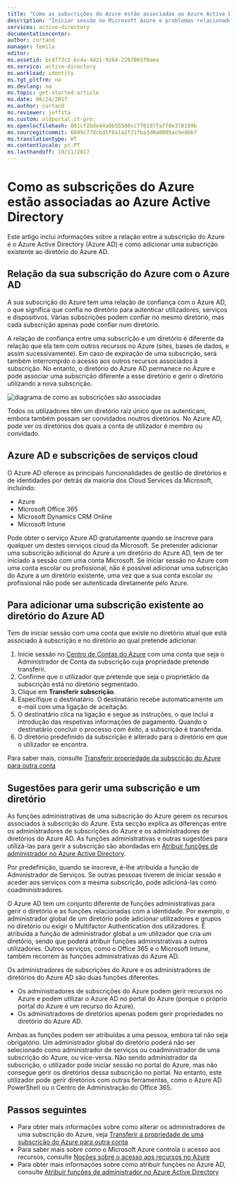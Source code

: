 ```yaml
---
title: "Como as subscrições do Azure estão associadas ao Azure Active Directory | Microsoft Docs"
description: "Iniciar sessão no Microsoft Azure e problemas relacionados, como a relação entre a subscrição do Azure e o Azure Active Directory."
services: active-directory
documentationcenter: 
author: curtand
manager: femila
editor: 
ms.assetid: bc4773c2-bc4a-4d21-9264-2267065f0aea
ms.service: active-directory
ms.workload: identity
ms.tgt_pltfrm: na
ms.devlang: na
ms.topic: get-started-article
ms.date: 08/24/2017
ms.author: curtand
ms.reviewer: jeffsta
ms.custom: oldportal;it-pro;
ms.openlocfilehash: 081cf2bde44a0b55508cc7f0197fa7f8e378189b
ms.sourcegitcommit: 6699c77dcbd5f8a1a2f21fba3d0a0005ac9ed6b7
ms.translationtype: HT
ms.contentlocale: pt-PT
ms.lasthandoff: 10/11/2017
---
```

# <a name="how-azure-subscriptions-are-associated-with-azure-active-directory"></a>Como as subscrições do Azure estão associadas ao Azure Active Directory
Este artigo inclui informações sobre a relação entre a subscrição do Azure e o Azure Active Directory (Azure AD) e como adicionar uma subscrição existente ao diretório do Azure AD.

## <a name="your-azure-subscriptions-relationship-to-azure-ad"></a>Relação da sua subscrição do Azure com o Azure AD
A sua subscrição do Azure tem uma relação de confiança com o Azure AD, o que significa que confia no diretório para autenticar utilizadores, serviços e dispositivos. Várias subscrições podem confiar no mesmo diretório, mas cada subscrição apenas pode confiar num diretório. 

A relação de confiança entre uma subscrição e um diretório é diferente da relação que ela tem com outros recursos no Azure (sites, bases de dados, e assim sucessivamente). Em caso de expiração de uma subscrição, será também interrompido o acesso aos outros recursos associados à subscrição. No entanto, o diretório do Azure AD permanece no Azure e pode associar uma subscrição diferente a esse diretório e gerir o diretório utilizando a nova subscrição.

![diagrama de como as subscrições são associadas](./media/active-directory-how-subscriptions-associated-directory/WAAD_OrgAccountSubscription.png)

Todos os utilizadores têm um diretório raiz único que os autenticam, embora também possam ser convidados noutros diretórios. No Azure AD, pode ver os diretórios dos quais a conta de utilizador é membro ou convidado.

## <a name="azure-ad-and-cloud-service-subscriptions"></a>Azure AD e subscrições de serviços cloud
O Azure AD oferece as principais funcionalidades de gestão de diretórios e de identidades por detrás da maioria dos Cloud Services da Microsoft, incluindo:

* Azure
* Microsoft Office 365
* Microsoft Dynamics CRM Online
* Microsoft Intune

Pode obter o serviço Azure AD gratuitamente quando se inscreve para qualquer um destes serviços cloud da Microsoft. Se pretender adicionar uma subscrição adicional do Azure a um diretório do Azure AD, tem de ter iniciado a sessão com uma conta Microsoft. Se iniciar sessão no Azure com uma conta escolar ou profissional, não é possível adicionar uma subscrição do Azure a um diretório existente, uma vez que a sua conta escolar ou profissional não pode ser autenticada diretamente pelo Azure. 

## <a name="to-add-an-existing-subscription-to-your-azure-ad-directory"></a>Para adicionar uma subscrição existente ao diretório do Azure AD
Tem de iniciar sessão com uma conta que existe no diretório atual que está associado à subscrição e no diretório ao qual pretende adicionar. 

1. Inicie sessão no [Centro de Contas do Azure](https://account.azure.com/Subscriptions) com uma conta que seja o Administrador de Conta da subscrição cuja propriedade pretende transferir.
2. Confirme que o utilizador que pretende que seja o proprietário da subscrição está no diretório segmentado.
3. Clique em **Transferir subscrição**.
4. Especifique o destinatário. O destinatário recebe automaticamente um e-mail com uma ligação de aceitação.
5. O destinatário clica na ligação e segue as instruções, o que inclui a introdução das respetivas informações de pagamento. Quando o destinatário concluir o processo com êxito, a subscrição é transferida. 
6. O diretório predefinido da subscrição é alterado para o diretório em que o utilizador se encontra.

Para saber mais, consulte [Transferir propriedade da subscrição do Azure para outra conta](../billing/billing-subscription-transfer.md)

## <a name="suggestions-to-manage-both-a-subscription-and-a-directory"></a>Sugestões para gerir uma subscrição e um diretório
As funções administrativas de uma subscrição do Azure gerem os recursos associados à subscrição do Azure. Esta secção explica as diferenças entre os administradores de subscrições do Azure e os administradores de diretórios do Azure AD. As funções administrativas e outras sugestões para utilizá-las para gerir a subscrição são abordadas em [Atribuir funções de administrador no Azure Active Directory](active-directory-assign-admin-roles.md).

Por predefinição, quando se inscreve, é-lhe atribuída a função de Administrador de Serviços. Se outras pessoas tiverem de iniciar sessão e aceder aos serviços com a mesma subscrição, pode adicioná-las como coadministradores. 

O Azure AD tem um conjunto diferente de funções administrativas para gerir o diretório e as funções relacionadas com a identidade. Por exemplo, o administrador global de um diretório pode adicionar utilizadores e grupos no diretório ou exigir o Multifactor Authentication dos utilizadores. É atribuída a função de administrador global a um utilizador que cria um diretório, sendo que poderá atribuir funções administrativas a outros utilizadores. Outros serviços, como o Office 365 e o Microsoft Intune, também recorrem às funções administrativas do Azure AD. 

Os administradores de subscrições do Azure e os administradores de diretórios do Azure AD são duas funções diferentes. 
* Os administradores de subscrições do Azure podem gerir recursos no Azure e podem utilizar o Azure AD no portal do Azure (porque o próprio portal do Azure é um recurso do Azure). 
* Os administradores de diretórios apenas podem gerir propriedades no diretório do Azure AD.

Ambas as funções podem ser atribuídas a uma pessoa, embora tal não seja obrigatório. Um administrador global do diretório poderá não ser selecionado como administrador de serviços ou coadministrador de uma subscrição do Azure, ou vice-versa. Não sendo administrador da subscrição, o utilizador pode iniciar sessão no portal do Azure, mas não consegue gerir os diretórios dessa subscrição no portal. No entanto, este utilizador pode gerir diretórios com outras ferramentas, como o Azure AD PowerShell ou o Centro de Administração do Office 365.

## <a name="next-steps"></a>Passos seguintes
* Para obter mais informações sobre como alterar os administradores de uma subscrição do Azure, veja [Transferir a propriedade de uma subscrição do Azure para outra conta](../billing/billing-subscription-transfer.md)
* Para saber mais sobre como o Microsoft Azure controla o acesso aos recursos, consulte [Noções sobre o acesso aos recursos no Azure](active-directory-understanding-resource-access.md)
* Para obter mais informações sobre como atribuir funções no Azure AD, consulte [Atribuir funções de administrador no Azure Active Directory](active-directory-assign-admin-roles-azure-portal.md)

<!--Image references-->
[1]: ./media/active-directory-how-subscriptions-associated-directory/WAAD_PassThruAuth.png
[2]: ./media/active-directory-how-subscriptions-associated-directory/WAAD_OrgAccountSubscription.png
[3]: ./media/active-directory-how-subscriptions-associated-directory/WAAD_SignInDisambiguation.PNG
